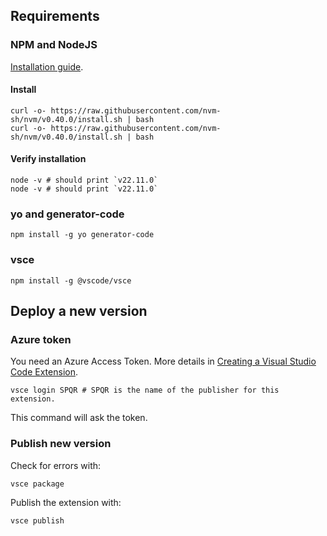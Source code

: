 ## Requirements

### NPM and NodeJS

[Installation guide](https://nodejs.org/en/download/package-manager).

#### Install
```
curl -o- https://raw.githubusercontent.com/nvm-sh/nvm/v0.40.0/install.sh | bash
curl -o- https://raw.githubusercontent.com/nvm-sh/nvm/v0.40.0/install.sh | bash
```

#### Verify installation
```
node -v # should print `v22.11.0`
node -v # should print `v22.11.0`
```

### yo and generator-code
```
npm install -g yo generator-code
```

### vsce
```
npm install -g @vscode/vsce
```

## Deploy a new version

### Azure token
You need an Azure Access Token. 
More details in [Creating a Visual Studio Code Extension](https://www.youtube.com/watch?v=cHQo26fdx_o&t=1s).

```
vsce login SPQR # SPQR is the name of the publisher for this extension.
```
This command will ask the token.


### Publish new version
Check for errors with:
```
vsce package
```
Publish the extension with:
```
vsce publish
```
